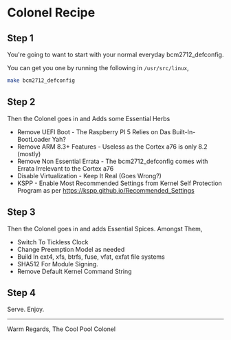 # Colonel Recipe

## Step 1

You're going to want to start with your normal everyday bcm2712_defconfig.

You can get you one by running the following in `/usr/src/linux`,

```bash
make bcm2712_defconfig
```

## Step 2

Then the Colonel goes in and Adds some Essential Herbs

* Remove UEFI Boot - The Raspberry PI 5 Relies on Das Built-In-BootLoader Yah?
* Remove ARM 8.3+ Features - Useless as the Cortex a76 is only 8.2 (mostly)
* Remove Non Essential Errata - The bcm2712_defconfig comes with Errata Irrelevant to the Cortex a76
* Disable Virtualization - Keep It Real (Goes Wrong?)
* KSPP - Enable Most Recommended Settings from Kernel Self Protection Program as per https://kspp.github.io/Recommended_Settings

## Step 3

Then the Colonel goes in and adds Essential Spices.
Amongst Them,

* Switch To Tickless Clock
* Change Preemption Model as needed
* Build In ext4, xfs, btrfs, fuse, vfat, exfat file systems
* SHA512 For Module Signing.
* Remove Default Kernel Command String

## Step 4

Serve.
Enjoy.

---

Warm Regards,
The Cool Pool Colonel
